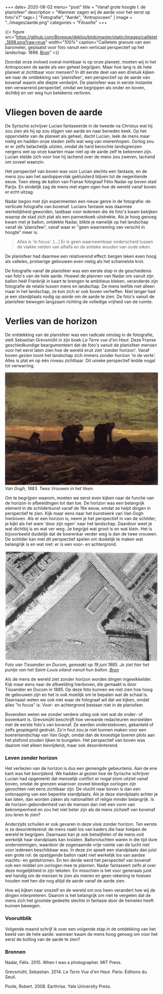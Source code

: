 +++
date= 2020-08-02
menu= "post"
title = "Vanaf grote hoogte I: de planisfeer"
description = "Wanneer zagen wij de aarde voor het eerst op foto/'s?"
tags= [
    "Fotografie",
    "Aarde",
    "Antropoceen"
]
image = "../images/aarde.png"
categories = "Filosofie"
+++


{{< figure src="https://github.com/Boreque/deklos/blob/master/static/images/cailletet_1898.png?raw=true" width="100%" caption="Cailletets gravure van een barometer, geplaatst voor foto vanuit een verticaal perspectief op het landschap. 1898. [Bron](http://cnum.cnam.fr/CGI/fpage.cgi?4KY28.50/69/100/536/5/420)" >}}
 
Doordat onze invloed overal merkbaar is op onze planeet, moeten wij in het Antropoceen de aarde als een geheel begrijpen. Maar hoe lang is de hele planeet al zichtbaar voor mensen? In dit eerste deel van een drieluik kijken we naar de ontdekking van \'planisfeer\', een perspectief op de aarde van bovenaf waarin alle diepte verdwijnt. De planisfeer was in eerste instantie een verwarrend perspectief, omdat we begrippen als onder en boven, dichtbij en ver weg hun betekenis verloren. 


# Vliegen boven de aarde 

De Syrische schrijver Lucian fantaseerde in de tweede na Christus wat hij zou zien als hij op zou stijgen van aarde en naar beneden keek. Op het oppervlakte van de planeet als geheel, dacht Lucian, leek de mens maar nietig en hadden onze steden zelfs wat weg van mierenhopen. Oorlog zou er er zelfs belachelijk uitzien, omdat de hard bevochte landsgrenzen nergens wel op onze kaarten maar niet op de aarde zelf te bekennen zijn. Lucian stelde zich voor hoe hij lachend over de mens zou zweven, lachend om zoveel waanzin. 

Het perspectief van boven was voor Lucian slechts een fantasie, en de mens zou aan het aardoppervlak gekluisterd blijven tot de negentiende eeuw. Toen steeg de ballon van Franse fotograaf Félix Nadar op boven stad Parijs. En eindelijk zag de mens met eigen ogen hoe de wereld vanaf boven er echt uitzag.

Nadar begon met zijn experimenten een nieuw genre in de fotografie: de verticale fotografie van bovenaf. Lucians fantasie was daarmee werkelijkheid geworden, tastbaar voor iedereen die de foto\'s kwam bekijken waarop de stad zich plat als een pannenkoek uitstrekte. Als je hoog genoeg kwam met je ballon, ontdekte Nadar, blikte je namelijk op het landschap vanaf de \'planisfeer\', vanaf waar er \"geen waarneming van verschil in hoogte\" meer is. 

> Alles is \'in focus\'. [...] Er is geen waarneembaar onderscheid tussen de vlakke velden van alfalfa en de antieke wouden van oude eiken. 

De planisfeer had daarmee een relativerend effect: bergen leken even hoog als valleien, protserige gebouwen even nietig als het schamelste krot.

De fotografie vanaf de planisfeer was een eerste stap in de geschiedenis van foto\'s van de hele aarde. Hoewel de plannen van Nadar om vanuit zijn ballon héél Frankrijk in kaart te brengen te ambitieus bleken, veranderde zijn fotografie de relatie tussen mens en landschap. De mens leefde niet alleen maar in het landschap, ze kon zich er ook boven verheffen. Niet langer had je een standplaats nodig op *aarde* om de aarde te zien. De foto\'s vanuit de planisfeer bewogen langzaam richting de volledige vrijheid van de ruimte. 

# Verlies van de horizon
 
De ontdekking van de planisfeer was een radicale omslag in de fotografie, stelt Sebastian Grevsmühl in zijn boek *La Terre vue d'en Haut*. Deze Franse geschiedkundige beargumenteert dat de foto's vanuit de planisfeer mensen voor het eerst laten zien hoe de wereld eruit ziet 'zonder horizon'. Vanaf boven gezien toont het landschap zich immers zonder horizon 'in de verte'. Alles is plat en op één niveau zichtbaar. Dit unieke perspectief leidde nogal tot verwarring. 

![](https://github.com/Boreque/deklos/blob/master/static/images/vangogh_1883_two_peasant_women.jpg?raw=true "Cailletet")
*Van Gogh, 1883. Twee Vrouwen in het Veen.*

Om te begrijpen waarom, moeten we eerst even kijken naar de functie van de horizon in afbeeldingen tot dan toe. De horizon was een belangrijk element in de schilderkunst vanaf de 16e eeuw, omdat ze helpt dingen in perspectief te zien. Kijk maar eens naar het kunstwerk van Van Gogh hierboven. Als er een horizon is, neem je het perspectief in van de schilder; je kijkt als het ware 'door zijn ogen' naar het landschap. Daardoor weet je wat dichtbij is en wat ver weg. Je begrijpt wat groot is en wat klein. Het is bijvoorbeeld duidelijk dat de boerenkar verder weg is dan de twee vrouwen. De schilder kan met dit perspectief spelen om duidelijk te maken wat belangrijk is en wat niet: er is een voor- en achtergrond. 

![](https://github.com/Boreque/deklos/blob/master/static/images/tissandier.png?raw=true "Tissandier")
*Foto van Tissandier en Ducom, gemaakt op 19 juni 1885. Je ziet hier het puntje van het Saint-Louis eiland vanuit hun ballon. [Bron](http://cnum.cnam.fr/CGI/fpage.cgi?4KY28.25/69/80/432/8/420)*

Als de mens de wereld ziet zonder horizon worden dingen ingewikkelder. Kijk maar eens naar de afbeelding hierboven, die gemaakt is door Tissandier en Ducom in 1885.  Op deze foto kunnen we niet zien hoe hoog de gebouwen zijn en het is ook moeilijk om te bepalen wat de schaal is. Daarnaast weten we ook niet waar de fotograaf wil dat we kijken, omdat alles "in focus" is. Voor- en achtergrond bestaan niet in de planisfeer. 

Bovendien weten we zonder verdere uitleg ook niet wat de onder- of bovenkant is. Grevsmühl beschrijft hoe verwarde redacteuren worstelden met de eerste foto's van bovenaf. Ze werden ondersteboven, gekanteld of zelfs gespiegeld gedrukt. Zo'n fout zou je niet kunnen maken voor een boerenlandschap van Van Gogh, omdat dan de knoestige boeren plots aan het plafond zouden lijken te bungelen. Het perspectief van boven was daarom niet alleen bevrijdend, maar ook desoriënterend.

### Leven zonder horizon

Het verliezen van de horizon is dus een gemengde gebeurtenis. Aan de ene kant was het bevrijdend. We hadden al gezien hoe de Syrische schrijver Lucian had opgemerkt dat menselijk conflict er nogal stom uitziet vanaf boven, omdat de grenzen waarover zoveel bloedige oorlogen zijn gevochten niet eens zichtbaar zijn. De vlucht naar boven is dan een ontsnapping van een beperkte standplaats. Als je deze standplaats achter je kan laten, dan worden zaken als nationaliteit of religie minder belangrijk. Is de horizon-gebondenheid van de mensen dan niet een vorm van bekrompenheid en zou het niet beter zijn als de mens zichzelf van bovenaf zou leren te zien?

Anderzijds schuilen er ook gevaren in deze visie zonder horizon. Ten eerste is ze desoriënterend: de mens raakt los van kaders die haar hielpen de wereld te begrijpen. Daarnaast kan je ook betwijfelen of de mens ooit *werkelijk* haar standplaats kan loslaten. Ballonvluchten waren in die tijd dure ondernemingen, waardoor de zogenaamde vrije ruimte van de lucht niet voor iedereen beschikbaar was. In deze zin speelt een standplaats dan juist een grote rol: de opstijgende ballon raakt niet werkelijk los van aardse machts- en geldstromen. En ten derde werd het perspectief van bovenaf ook een middel om oorlogen mee te plannen. Nadar fantaseert zelfs al over deze mogelijkheid in zijn teksten. En misschien is het voor generaals juist wel handig om de mensen te zien als mieren en geen rekening te hoeven houden met hen die nog altijd de aarde vanaf de aarde zien.

Hoe wij kijken naar onszelf en de wereld om ons heen verandert hoe wij de dingen interpreteren. Daarom is het belangrijk om niet te vergeten dat de mens zich het grootste gedeelte slechts in fantasie door de hemelen heeft kunnen bewegen.

### Vooruitblik

Volgende maand schrijf ik over een volgende stap in de ontdekking van het beeld van de hele aarde: wanneer kwam de mens hoog genoeg om voor het eerst de bolling van de aarde te zien?

### Bronnen

Nadar, Félix. 2015. When I was a photographer. MIT Press. 

Grevsmühl, Sebastian. 2014. *La Terre Vue d'en Haut*. Paris: Éditions du Seuil. 

Poole, Robert. 2008. Earthrise. Yale University Press. 


